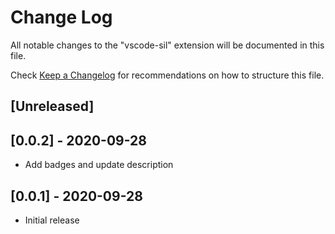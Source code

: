 # Change Log

All notable changes to the "vscode-sil" extension will be documented in this file.

Check [Keep a Changelog](http://keepachangelog.com/) for recommendations on how to structure this file.

## [Unreleased]

## [0.0.2] - 2020-09-28
- Add badges and update description

## [0.0.1] - 2020-09-28
- Initial release